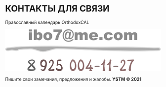 # **КОНТАКТЫ  ДЛЯ СВЯЗИ**


Православный календарь OrthodoxCAL


![img](contacts-ystm.svg)

Пишите свои замечания, предложения и жалобы.
**YSTM © 2021**
